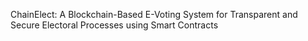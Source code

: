 ChainElect: A Blockchain-Based E-Voting System for Transparent and Secure Electoral Processes using Smart Contracts
